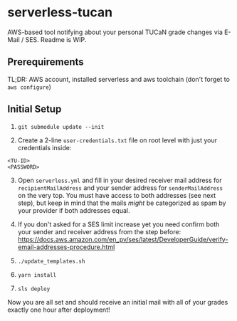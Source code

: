 # serverless-tucan
AWS-based tool notifying about your personal TUCaN grade changes via E-Mail / SES. Readme is WIP.

## Prerequirements
TL;DR: AWS account, installed serverless and aws toolchain (don't forget to `aws configure`)

## Initial Setup
1. `git submodule update --init`

2. Create a 2-line `user-credentials.txt` file on root level with just your credentials inside:
```
<TU-ID>
<PASSWORD>
```

3. Open `serverless.yml` and fill in your desired receiver mail address for `recipientMailAddress` and your sender address for `senderMailAddress` on the very top. You must have access to both addresses (see next step), but keep in mind that the mails *might* be categorized as spam by your provider if both addresses equal.

4. If you don't asked for a SES limit increase yet you need confirm both your sender and receiver address from the step before: https://docs.aws.amazon.com/en_pv/ses/latest/DeveloperGuide/verify-email-addresses-procedure.html

5. `./update_templates.sh`

6. `yarn install`

7. `sls deploy`

Now you are all set and should receive an initial mail with all of your grades exactly one hour after deployment!
